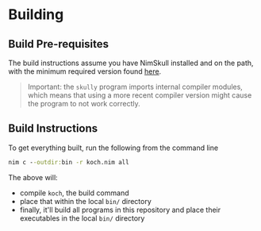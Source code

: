 # Building

## Build Pre-requisites

The build instructions assume you have NimSkull installed and on the path,
with the minimum required version found [here](https://github.com/nim-works/phy/blob/main/nimskull.version#L1).

> Important: the `skully` program imports internal compiler modules, which
> means that using a more recent compiler version might cause the program to
> not work correctly.

## Build Instructions

To get everything built, run the following from the command line

```cmd
nim c --outdir:bin -r koch.nim all
```

The above will:
- compile `koch`, the build command
- place that within the local `bin/` directory
- finally, it'll build all programs in this repository and place their
  executables in the local `bin/` directory
